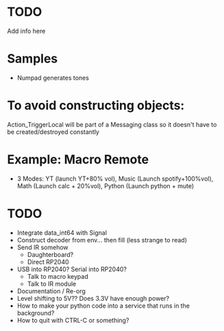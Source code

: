 # TODO
Add info here

# Samples
- Numpad generates tones

# To avoid constructing objects:
Action_TriggerLocal will be part of a Messaging class so it doesn't have to be created/destroyed constantly

# Example: Macro Remote
- 3 Modes: YT (launch YT+80% vol), Music (Launch spotify+100%vol), Math (Launch calc + 20%vol), Python (Launch python + mute)

# TODO
- Integrate data_int64 with Signal
- Construct decoder from env... then fill (less strange to read)
- Send IR somehow
  - Daughterboard?
  - Direct RP2040
- USB into RP2040? Serial into RP2040?
  - Talk to macro keypad
  - Talk to IR module
- Documentation / Re-org
- Level shifting to 5V?? Does 3.3V have enough power?
- How to make your python code into a service that runs in the background?
- How to quit with CTRL-C or something?